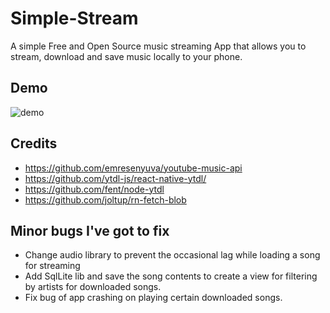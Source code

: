 # Simple-Stream


A simple Free and Open Source music streaming App that allows you to stream, download and save music locally to your phone.

## Demo

![demo](demo.gif)


## Credits
- https://github.com/emresenyuva/youtube-music-api
- https://github.com/ytdl-js/react-native-ytdl/
- https://github.com/fent/node-ytdl
- https://github.com/joltup/rn-fetch-blob
## Minor bugs I've got to fix

- Change audio library to prevent the occasional lag while loading a song for streaming
- Add SqlLite lib and save the song contents to create a view for filtering by artists for downloaded songs.
- Fix bug of app crashing on playing certain downloaded songs.


